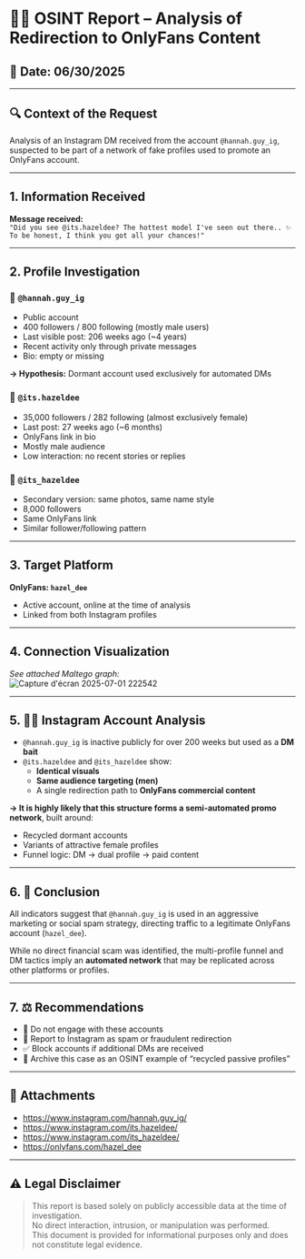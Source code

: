 
# 🧑‍💻 OSINT Report – Analysis of Redirection to OnlyFans Content

## 📅 Date: 06/30/2025

---

## 🔍 Context of the Request

Analysis of an Instagram DM received from the account `@hannah.guy_ig`, suspected to be part of a network of fake profiles used to promote an OnlyFans account.

---

## 1. Information Received

**Message received:**  
`"Did you see @its.hazeldee? The hottest model I've seen out there.. ✨ To be honest, I think you got all your chances!"`

---

## 2. Profile Investigation

### 🔹 `@hannah.guy_ig`
- Public account  
- 400 followers / 800 following (mostly male users)  
- Last visible post: 206 weeks ago (~4 years)  
- Recent activity only through private messages  
- Bio: empty or missing  

**→ Hypothesis:** Dormant account used exclusively for automated DMs

### 🔹 `@its.hazeldee`
- 35,000 followers / 282 following (almost exclusively female)
- Last post: 27 weeks ago (~6 months)
- OnlyFans link in bio
- Mostly male audience
- Low interaction: no recent stories or replies

### 🔹 `@its_hazeldee`
- Secondary version: same photos, same name style
- 8,000 followers
- Same OnlyFans link
- Similar follower/following pattern

---

## 3. Target Platform

**OnlyFans: `hazel_dee`**
- Active account, online at the time of analysis
- Linked from both Instagram profiles

---

## 4. Connection Visualization

*See attached Maltego graph:*  
![Capture d'écran 2025-07-01 222542](https://github.com/user-attachments/assets/2cb98b86-717c-4b5a-8607-93415d3f4fba)


---

## 5. 🧑‍💻 Instagram Account Analysis

- `@hannah.guy_ig` is inactive publicly for over 200 weeks but used as a **DM bait**
- `@its.hazeldee` and `@its_hazeldee` show:
  - **Identical visuals**
  - **Same audience targeting (men)**
  - A single redirection path to **OnlyFans commercial content**

**→ It is highly likely that this structure forms a semi-automated promo network**, built around:
- Recycled dormant accounts
- Variants of attractive female profiles
- Funnel logic: DM → dual profile → paid content

---

## 6. 📝 Conclusion

All indicators suggest that `@hannah.guy_ig` is used in an aggressive marketing or social spam strategy, directing traffic to a legitimate OnlyFans account (`hazel_dee`).

While no direct financial scam was identified, the multi-profile funnel and DM tactics imply an **automated network** that may be replicated across other platforms or profiles.

---

## 7. ⚖️ Recommendations

- 🚫 Do not engage with these accounts
- 🚩 Report to Instagram as spam or fraudulent redirection
- ✅ Block accounts if additional DMs are received
- 🧾 Archive this case as an OSINT example of “recycled passive profiles”

---

## 📁 Attachments

- https://www.instagram.com/hannah.guy_ig/  
- https://www.instagram.com/its.hazeldee/  
- https://www.instagram.com/its_hazeldee/  
- https://onlyfans.com/hazel_dee

---

## ⚠️ Legal Disclaimer

> This report is based solely on publicly accessible data at the time of investigation.  
> No direct interaction, intrusion, or manipulation was performed.  
> This document is provided for informational purposes only and does not constitute legal evidence.
